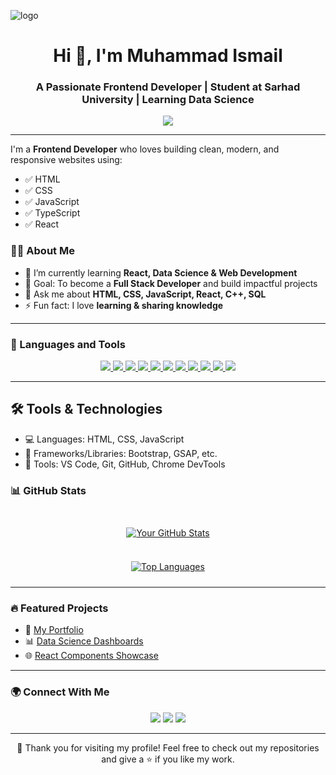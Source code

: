 ![logo]()
<!-- Profile Header -->
<h1 align="center">Hi 👋, I'm Muhammad Ismail</h1>
<h3 align="center">A Passionate Frontend Developer | Student at Sarhad University | Learning Data Science</h3>

<!-- Typing Animation -->
<p align="center">
  <a href="https://github.com/your-username">
    <img src="https://readme-typing-svg.herokuapp.com?size=22&color=00C7FF&center=true&vCenter=true&width=500&lines=Frontend+Developer;React+Enthusiast;Web+Designer;Data+Science+Learner;Open+to+Collaboration" />
  </a>
</p>

---

I'm a **Frontend Developer** who loves building clean, modern, and responsive websites using:

- ✅ HTML  
- ✅ CSS  
- ✅ JavaScript  
- ✅ TypeScript 
- ✅ React 

<!-- About Me -->
### 👨‍💻 About Me

- 🌱 I’m currently learning **React, Data Science & Web Development**
- 🎯 Goal: To become a **Full Stack Developer** and build impactful projects  
- 💬 Ask me about **HTML, CSS, JavaScript, React, C++, SQL**  
- ⚡ Fun fact: I love **learning & sharing knowledge**  

---

<!-- Skills -->
### 🚀 Languages and Tools
<p align="center">
  <a href="https://developer.mozilla.org/en-US/docs/Web/HTML" target="_blank">
    <img src="https://skillicons.dev/icons?i=html" />
  </a>
  <a href="https://developer.mozilla.org/en-US/docs/Web/CSS" target="_blank">
    <img src="https://skillicons.dev/icons?i=css" />
  </a>
  <a href="https://developer.mozilla.org/en-US/docs/Web/JavaScript" target="_blank">
    <img src="https://skillicons.dev/icons?i=js" />
  </a>
  <a href="https://www.typescriptlang.org/docs/" target="_blank">
    <img src="https://skillicons.dev/icons?i=ts" />
  </a>
  <a href="https://react.dev/" target="_blank">
    <img src="https://skillicons.dev/icons?i=react" />
  </a>
  <a href="https://cplusplus.com/doc/tutorial/" target="_blank">
    <img src="https://skillicons.dev/icons?i=cpp" />
  </a>
  <a href="https://docs.python.org/3/" target="_blank">
    <img src="https://skillicons.dev/icons?i=python" />
  </a>
  <a href="https://git-scm.com/doc" target="_blank">
    <img src="https://skillicons.dev/icons?i=git" />
  </a>
  <a href="https://docs.github.com/en" target="_blank">
    <img src="https://skillicons.dev/icons?i=github" />
  </a>
  <a href="https://dev.mysql.com/doc/" target="_blank">
    <img src="https://skillicons.dev/icons?i=mysql" />
  </a>
  <a href="https://code.visualstudio.com/docs" target="_blank">
    <img src="https://skillicons.dev/icons?i=vscode" />
  </a>
</p>

---

## 🛠️ Tools & Technologies

- 💻 Languages: HTML, CSS, JavaScript  
- 🧩 Frameworks/Libraries: Bootstrap, GSAP, etc.  
- 🔧 Tools: VS Code, Git, GitHub, Chrome DevTools  

<!-- GitHub Stats -->
### 📊 GitHub Stats

</br>
<div align="center">
  <a href="https://github.com/Muhammadismail-gif">
    <img src="https://github-readme-stats.vercel.app/api?username=Muhammadismail-gif&show_icons=true&theme=radical&include_all_commits=true&count_private=true" alt="Your GitHub Stats" style="margin: 10px;" />
  </a>

</br>
  
 

</br>
  
  <a href="https://github.com/Muhammadismail-gif">
    <img src="https://github-readme-stats.vercel.app/api/top-langs/?username=Muhammadismail-gif&layout=compact&langs_count=8&theme=radical" alt="Top Languages" style="margin: 10px;" />
  </a>
  
</div>

---

<!-- Projects -->
### 🔥 Featured Projects
- 🚀 [My Portfolio](#)  
- 📊 [Data Science Dashboards](#)  
- 🌐 [React Components Showcase](#)  

---

<!-- Connect -->
### 🌍 Connect With Me
<p align="center">
  <a href="https://www.linkedin.com/in/muhammad-ismail-4b0960335/" target="_blank"><img src="https://skillicons.dev/icons?i=linkedin" /></a>
  <a href="mailto:mi.ismail000@gmail.com"><img src="https://skillicons.dev/icons?i=gmail" /></a>
  <a href="https://github.com/Muhammadismail-gif"><img src="https://skillicons.dev/icons?i=github" /></a>
</p>

---

<!-- Footer -->
<p align="center">💙 Thank you for visiting my profile! Feel free to check out my repositories and give a ⭐ if you like my work.</p>
